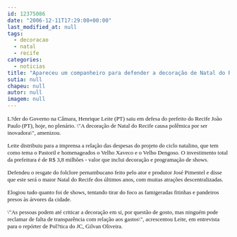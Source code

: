 ```yaml
---
id: 12375086
date: "2006-12-11T17:29:00+00:00"
last_modified_at: null
tags:
  - decoracao
  - natal
  - recife
categories:
  - noticias
title: "Apareceu um companheiro para defender a decoração de Natal do Recife"
sutia: null
chapeu: null
autor: null
imagem: null
---
```

<p><FONT size=2></p>
<p><P><FONT face=Verdana>L?der do Governo na Câmara, Henrique Leite (PT) saiu em defesa do prefeito do Recife João Paulo (PT), hoje, no plenário. \"A decoração de Natal do Recife causa polêmica por ser inovadora\", amenizou.</FONT></P></p>
<p><P><FONT face=Verdana>Leite distribuiu para a imprensa a relação das despesas do projeto do ciclo natalino, que tem como tema o Pastoril e homenageados o Velho Xaveco e o Velho Dengoso. O investimento total da prefeitura é de R$ 3,8 milhões - valor que inclui decoração e programação de shows. </FONT></P></p>
<p><P><FONT face=Verdana>Defendeu o resgate do folclore pernambucano feito pelo ator e produtor José Pimentel e disse que este será o maior Natal do Recife dos últimos anos, com muitas atrações descentralizadas. </FONT></P></p>
<p><P><FONT face=Verdana>Elogiou tudo quanto foi de shows, tentando tirar do foco as famigeradas fitinhas e pandeiros presos às árvores da cidade. </FONT></P></p>
<p><P><FONT face=Verdana>\"As pessoas podem até criticar a decoração em si, por questão de gosto, mas ninguém pode reclamar de falta de transparência com relação aos gastos\", acrescentou Leite, em entrevista para o repórter de Pol?tica do JC, Gilvan Oliveira.</FONT> </P></FONT> </p>
